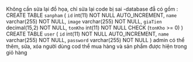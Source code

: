 Không cần sửa lại đồ họa, chỉ sửa lại code bị sai 
-database đẫ có gồm : 
 CREATE TABLE `sanpham` (
  `id` int(11) NOT NULL AUTO_INCREMENT,
  `name` varchar(255) NOT NULL,
  `image` varchar(255) NOT NULL,
  `giaTien` decimal(15,2) NOT NULL,
  `tonKho` int(11) NOT NULL CHECK (`tonKho` >= 0)
)  
CREATE TABLE `user` (
  `id` int(11) NOT NULL AUTO_INCREMENT,
  `name` varchar(255) NOT NULL,
  `password` varchar(255) NOT NULL
)
admin có thể thêm, sửa, xóa 
người dùng cod thể mua hàng và sản phẩm được hiện trong giỏ hàng 